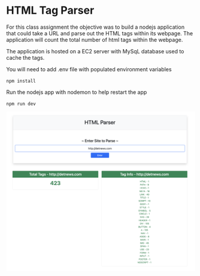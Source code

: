 # HTML Tag Parser

For this class assignment the objective was to build a nodejs application that could take a URL and parse out the HTML tags within its webpage. The application will count the total number of html tags within the webpage.

The application is hosted on a EC2 server with MySqL database used to cache the tags.

You will need to add .env file with populated environment variables

```
npm install
```
Run the nodejs app with nodemon to help restart the app
```
npm run dev
```


![alt text](image.png)